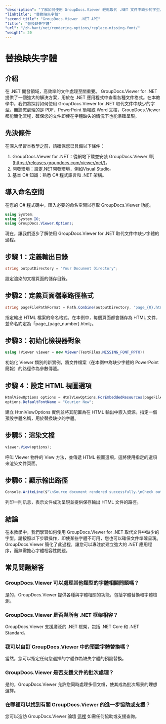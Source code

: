 ```yaml
---
"description": "了解如何使用 GroupDocs.Viewer 輕鬆取代 .NET 文件中缺少的字型。只需簡單幾步即可確保渲染準確。"
"linktitle": "替換缺失字體"
"second_title": "GroupDocs.Viewer .NET API"
"title": "替換缺失字體"
"url": "/zh-hant/net/rendering-options/replace-missing-font/"
"weight": 20
---
```


# 替換缺失字體

## 介紹
在 .NET 開發領域，高效率的文件處理至關重要。 GroupDocs.Viewer for .NET 提供了一個強大的解決方案，用於在 .NET 應用程式中查看各種文件格式。在本教學中，我們將探討如何使用 GroupDocs.Viewer for .NET 取代文件中缺少的字型。無論您處理的是 PDF、PowerPoint 簡報或 Word 文檔，GroupDocs.Viewer 都能簡化流程，確保您的文件即使在字體缺失的情況下也能準確呈現。
## 先決條件
在深入學習本教學之前，請確保您已具備以下條件：
1. GroupDocs.Viewer for .NET：從網站下載並安裝 GroupDocs.Viewer 庫](https://releases.groupdocs.com/viewer/net/)。
2. 開發環境：設定.NET開發環境，例如Visual Studio。
3. 基本 C# 知識：熟悉 C# 程式語言和 .NET 架構。

## 導入命名空間
在您的 C# 程式碼中，匯入必要的命名空間以存取 GroupDocs.Viewer 功能。

```csharp
using System;
using System.IO;
using GroupDocs.Viewer.Options;
```

現在，讓我們逐步了解使用 GroupDocs.Viewer for .NET 取代文件中缺少字體的過程。
## 步驟 1：定義輸出目錄
```csharp
string outputDirectory = "Your Document Directory";
```
設定渲染的文檔頁面的儲存目錄。
## 步驟2：定義頁面檔案路徑格式
```csharp
string pageFilePathFormat = Path.Combine(outputDirectory, "page_{0}.html");
```
指定輸出 HTML 檔案的命名格式。在本例中，每個頁面都會儲存為 HTML 文件，並命名約定為「page_{page_number}.html」。
## 步驟3：初始化檢視器對象
```csharp
using (Viewer viewer = new Viewer(TestFiles.MISSING_FONT_PPTX))
```
初始化 Viewer 類別的新實例，將文件檔案（在本例中為缺少字體的 PowerPoint 簡報）的路徑作為參數傳遞。
## 步驟 4：設定 HTML 視圖選項
```csharp
HtmlViewOptions options = HtmlViewOptions.ForEmbeddedResources(pageFilePathFormat);
options.DefaultFontName = "Courier New";
```
建立 HtmlViewOptions 實例並將其配置為在 HTML 輸出中嵌入資源。指定一個預設字體名稱，用於替換缺少的字體。
## 步驟5：渲染文檔
```csharp
viewer.View(options);
```
呼叫 Viewer 物件的 View 方法，並傳遞 HTML 視圖選項。這將使用指定的選項來渲染文件頁面。
## 步驟6：顯示輸出路徑
```csharp
Console.WriteLine($"\nSource document rendered successfully.\nCheck output in {outputDirectory}.");
```
列印一則訊息，表示文件成功呈現並提供保存輸出 HTML 文件的路徑。

## 結論
在本教學中，我們學習如何使用 GroupDocs.Viewer for .NET 取代文件中缺少的字型。請按照以下步驟操作，即使某些字體不可用，您也可以確保文件準確呈現。 GroupDocs.Viewer 簡化了此過程，讓您可以專注於建立強大的 .NET 應用程序，而無需擔心字體相容性問題。
## 常見問題解答
### GroupDocs.Viewer 可以處理其他類型的字體相關問題嗎？
是的，GroupDocs.Viewer 提供各種與字體相關的功能，包括字體替換和字體檢測。
### GroupDocs.Viewer 是否與所有 .NET 框架相容？
GroupDocs.Viewer 支援廣泛的 .NET 框架，包括 .NET Core 和 .NET Standard。
### 我可以自訂 GroupDocs.Viewer 中的預設字體替換嗎？
當然，您可以指定任何您選擇的字體作為缺失字體的預設替換。
### GroupDocs.Viewer 是否支援文件的批次處理？
是的，GroupDocs.Viewer 允許您同時處理多個文檔，使其成為批次場景的理想選擇。
### 在哪裡可以找到有關 GroupDocs.Viewer 的進一步協助或支援？
您可以造訪 GroupDocs.Viewer 論壇 [這裡](https://forum.groupdocs.com/c/viewer/9) 如需任何協助或支援查詢。